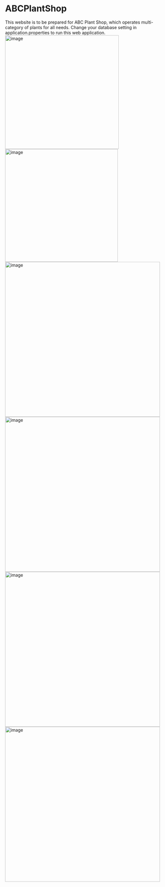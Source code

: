 # ABCPlantShop
This website is to be prepared for ABC Plant Shop, which operates multi- category of plants for all needs.
Change your database setting in application.properties to run this web application.
  <img width="370" alt="image" src="https://user-images.githubusercontent.com/67452321/208218643-932ea996-36f5-47b3-b160-d335cc6ed51c.png">
<img width="367" alt="image" src="https://user-images.githubusercontent.com/67452321/208218655-36fe1250-e225-48af-ba3c-439327166c9d.png">
<img width="504" alt="image" src="https://user-images.githubusercontent.com/67452321/208218672-976dcf8b-4be4-4796-9970-3ac118f14de1.png">
<img width="504" alt="image" src="https://user-images.githubusercontent.com/67452321/208218705-f8046f07-e3f9-4856-b5f8-d5699edc061b.png">
<img width="504" alt="image" src="https://user-images.githubusercontent.com/67452321/208218738-d23d7a80-dad1-400e-89a1-da4834ba019d.png">
<img width="504" alt="image" src="https://user-images.githubusercontent.com/67452321/208218759-b48f78e2-97e7-43cf-884d-47f1ff19d776.png">
